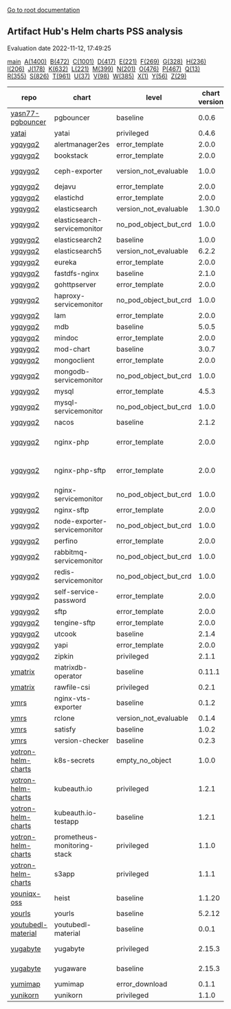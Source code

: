 [Go to root documentation](https://vicenteherrera.com/psa-checker)

## Artifact Hub's Helm charts PSS analysis

Evaluation date 2022-11-12, 17:49:25

[main](./charts_levels)&nbsp; [A(1400)](./charts_levels_a)&nbsp; [B(472)](./charts_levels_b)&nbsp; [C(1001)](./charts_levels_c)&nbsp; [D(417)](./charts_levels_d)&nbsp; [E(221)](./charts_levels_e)&nbsp; [F(269)](./charts_levels_f)&nbsp; [G(328)](./charts_levels_g)&nbsp; [H(236)](./charts_levels_h)&nbsp; [I(206)](./charts_levels_i)&nbsp; [J(178)](./charts_levels_j)&nbsp; [K(632)](./charts_levels_k)&nbsp; [L(221)](./charts_levels_l)&nbsp; [M(399)](./charts_levels_m)&nbsp; [N(201)](./charts_levels_n)&nbsp; [O(476)](./charts_levels_o)&nbsp; [P(467)](./charts_levels_p)&nbsp; [Q(13)](./charts_levels_q)&nbsp; [R(355)](./charts_levels_r)&nbsp; [S(826)](./charts_levels_s)&nbsp; [T(961)](./charts_levels_t)&nbsp; [U(37)](./charts_levels_u)&nbsp; [V(98)](./charts_levels_v)&nbsp; [W(385)](./charts_levels_w)&nbsp; [X(1)](./charts_levels_x)&nbsp; [Y(56)](./charts_levels_y)&nbsp; [Z(29)](./charts_levels_z)&nbsp; 

| repo | chart | level | chart version | app version |
|------|------|------|------|------|
| [yasn77-pgbouncer](https://yasn77.github.io/pgbouncer/) | pgbouncer | baseline | 0.0.6 | 1.17.0 |
| [yatai](https://bentoml.github.io/yatai-chart) | yatai | privileged | 0.4.6 | 0.4.6 |
| [ygqygq2](https://ygqygq2.github.io/charts/) | alertmanager2es | error_template | 2.0.0 | 0.0.3 |
| [ygqygq2](https://ygqygq2.github.io/charts/) | bookstack | error_template | 2.0.0 | v2.1 |
| [ygqygq2](https://ygqygq2.github.io/charts/) | ceph-exporter | version_not_evaluable | 1.0.0 | 2.0.1-luminous |
| [ygqygq2](https://ygqygq2.github.io/charts/) | dejavu | error_template | 2.0.0 | 3.4.0 |
| [ygqygq2](https://ygqygq2.github.io/charts/) | elastichd | error_template | 2.0.0 | 1.4 |
| [ygqygq2](https://ygqygq2.github.io/charts/) | elasticsearch | version_not_evaluable | 1.30.0 | 6.7.0 |
| [ygqygq2](https://ygqygq2.github.io/charts/) | elasticsearch-servicemonitor | no_pod_object_but_crd | 1.0.0 | 1.1.0 |
| [ygqygq2](https://ygqygq2.github.io/charts/) | elasticsearch2 | baseline | 1.0.0 | 2.4.6 |
| [ygqygq2](https://ygqygq2.github.io/charts/) | elasticsearch5 | version_not_evaluable | 6.2.2 | 7.3.0 |
| [ygqygq2](https://ygqygq2.github.io/charts/) | eureka | error_template | 2.0.0 | 1.0.0 |
| [ygqygq2](https://ygqygq2.github.io/charts/) | fastdfs-nginx | baseline | 2.1.0 | 6.08 |
| [ygqygq2](https://ygqygq2.github.io/charts/) | gohttpserver | error_template | 2.0.0 | 1.0 |
| [ygqygq2](https://ygqygq2.github.io/charts/) | haproxy-servicemonitor | no_pod_object_but_crd | 1.0.0 | 0.10.0 |
| [ygqygq2](https://ygqygq2.github.io/charts/) | lam | error_template | 2.0.0 | 6.9 |
| [ygqygq2](https://ygqygq2.github.io/charts/) | mdb | baseline | 5.0.5 | 1.0.0 |
| [ygqygq2](https://ygqygq2.github.io/charts/) | mindoc | error_template | 2.0.0 | 2.0 |
| [ygqygq2](https://ygqygq2.github.io/charts/) | mod-chart | baseline | 3.0.7 | 1.0.0 |
| [ygqygq2](https://ygqygq2.github.io/charts/) | mongoclient | error_template | 2.0.0 | 2.2.0 |
| [ygqygq2](https://ygqygq2.github.io/charts/) | mongodb-servicemonitor | no_pod_object_but_crd | 1.0.0 | 0.10.0 |
| [ygqygq2](https://ygqygq2.github.io/charts/) | mysql | error_template | 4.5.3 | 5.7.26 |
| [ygqygq2](https://ygqygq2.github.io/charts/) | mysql-servicemonitor | no_pod_object_but_crd | 1.0.0 | 5.7.24 |
| [ygqygq2](https://ygqygq2.github.io/charts/) | nacos | baseline | 2.1.2 | 2.1.0 |
| [ygqygq2](https://ygqygq2.github.io/charts/) | nginx-php | error_template | 2.0.0 | nginx-1.10.3_php-7.0_1242 |
| [ygqygq2](https://ygqygq2.github.io/charts/) | nginx-php-sftp | error_template | 2.0.0 | nginx-1.10.3_php-7.0_1242 |
| [ygqygq2](https://ygqygq2.github.io/charts/) | nginx-servicemonitor | no_pod_object_but_crd | 1.0.0 | 0.10.0 |
| [ygqygq2](https://ygqygq2.github.io/charts/) | nginx-sftp | error_template | 2.0.0 | 1.14.2 |
| [ygqygq2](https://ygqygq2.github.io/charts/) | node-exporter-servicemonitor | no_pod_object_but_crd | 1.0.0 | v0.17.0 |
| [ygqygq2](https://ygqygq2.github.io/charts/) | perfino | error_template | 2.0.0 | 3.2.1 |
| [ygqygq2](https://ygqygq2.github.io/charts/) | rabbitmq-servicemonitor | no_pod_object_but_crd | 1.0.0 | v1.0.0-RC6.1 |
| [ygqygq2](https://ygqygq2.github.io/charts/) | redis-servicemonitor | no_pod_object_but_crd | 1.0.0 | v1.5.2-alpine |
| [ygqygq2](https://ygqygq2.github.io/charts/) | self-service-password | error_template | 2.0.0 | 1.3 |
| [ygqygq2](https://ygqygq2.github.io/charts/) | sftp | error_template | 2.0.0 | 1.0 |
| [ygqygq2](https://ygqygq2.github.io/charts/) | tengine-sftp | error_template | 2.0.0 | 2.3.2 |
| [ygqygq2](https://ygqygq2.github.io/charts/) | utcook | baseline | 2.1.4 | 1.0.0 |
| [ygqygq2](https://ygqygq2.github.io/charts/) | yapi | error_template | 2.0.0 | v1.8.0 |
| [ygqygq2](https://ygqygq2.github.io/charts/) | zipkin | privileged | 2.1.1 | 2.23 |
| [ymatrix](https://ymatrix-data.github.io/charts) | matrixdb-operator | baseline | 0.11.1 | 0.11.1 |
| [ymatrix](https://ymatrix-data.github.io/charts) | rawfile-csi | privileged | 0.2.1 | 0.2.1 |
| [ymrs](https://ymrsmns.github.io/helm-charts/) | nginx-vts-exporter | baseline | 0.1.2 | 0.10.7 |
| [ymrs](https://ymrsmns.github.io/helm-charts/) | rclone | version_not_evaluable | 0.1.4 | 1.52.3 |
| [ymrs](https://ymrsmns.github.io/helm-charts/) | satisfy | baseline | 1.0.2 | 3.0.4 |
| [ymrs](https://ymrsmns.github.io/helm-charts/) | version-checker | baseline | 0.2.3 | v0.2.1 |
| [yotron-helm-charts](http://helm.yotron.de) | k8s-secrets | empty_no_object | 1.0.0 | 1.0.0 |
| [yotron-helm-charts](http://helm.yotron.de) | kubeauth.io | privileged | 1.2.1 |  |
| [yotron-helm-charts](http://helm.yotron.de) | kubeauth.io-testapp | baseline | 1.2.1 |  |
| [yotron-helm-charts](http://helm.yotron.de) | prometheus-monitoring-stack | privileged | 1.1.0 |  |
| [yotron-helm-charts](http://helm.yotron.de) | s3app | privileged | 1.1.1 | 1.1.2 |
| [youniqx-oss](https://youniqx.github.io/helm-charts/) | heist | baseline | 1.1.20 | 1.1.20 |
| [yourls](https://charts.yourls.org/) | yourls | baseline | 5.2.12 | 1.9.1 |
| [youtubedl-material](https://tzahi12345.github.io/YoutubeDL-Material/chart) | youtubedl-material | baseline | 0.0.1 |  |
| [yugabyte](https://charts.yugabyte.com) | yugabyte | privileged | 2.15.3 | 2.15.3.0-b231 |
| [yugabyte](https://charts.yugabyte.com) | yugaware | baseline | 2.15.3 | 2.15.3.0-b231 |
| [yumimap](https://jamashi.github.io/yumimap-helm) | yumimap | error_download | 0.1.1 | 0.1.0 |
| [yunikorn](https://apache.github.io/yunikorn-release) | yunikorn | privileged | 1.1.0 |  |

